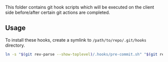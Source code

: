 This folder contains git hook scripts which will be executed on the client side before/after certain git actions are completed.

## Usage
To install these hooks, create a symlink to `/path/to/repo/.git/hooks` directory.


```bash
ln -s "$(git rev-parse --show-toplevel)/.hooks/pre-commit.sh" "$(git rev-parse --show-toplevel)/.git/hooks/pre-commit"
```
